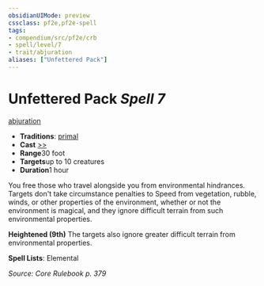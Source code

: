 ```yaml
---
obsidianUIMode: preview
cssclass: pf2e,pf2e-spell
tags:
- compendium/src/pf2e/crb
- spell/level/7
- trait/abjuration
aliases: ["Unfettered Pack"]
---
```

# Unfettered Pack *Spell 7*   
[abjuration](../../rules/traits/abjuration.md)  

- **Traditions**: [primal](../../rules/traits/primal.md)
- **Cast** [>>](../../rules/core-rulebook/chapter-9-playing-the-game.md#Actions "Two-Action") 
- **Range**30 foot
- **Targets**up to 10 creatures
- **Duration**1 hour

You free those who travel alongside you from environmental hindrances. Targets don't take circumstance penalties to Speed from vegetation, rubble, winds, or other properties of the environment, whether or not the environment is magical, and they ignore difficult terrain from such environmental properties.

**Heightened (9th)** The targets also ignore greater difficult terrain from environmental properties.

**Spell Lists**: Elemental

*Source: Core Rulebook p. 379*